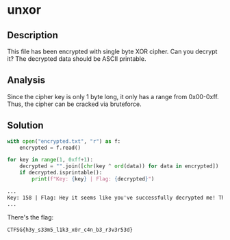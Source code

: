 # unxor
## Description
This file has been encrypted with single byte XOR cipher. Can you decrypt it? The decrypted data should be ASCII printable.

## Analysis
Since the cipher key is only 1 byte long, it only has a range from 0x00-0xff. Thus, the cipher can be cracked via bruteforce.

## Solution
```py
with open("encrypted.txt", "r") as f:
    encrypted = f.read()

for key in range(1, 0xff+1):
    decrypted = "".join([chr(key ^ ord(data)) for data in encrypted])
    if decrypted.isprintable():
        print(f"Key: {key} | Flag: {decrypted}")
```

```txt
...
Key: 158 | Flag: Hey it seems like you've successfully decrypted me! The flag is CTFSG{h3y_s33m5_l1k3_x0r_c4n_b3_r3v3r53d}
...
```

There's the flag:
```txt
CTFSG{h3y_s33m5_l1k3_x0r_c4n_b3_r3v3r53d}
```